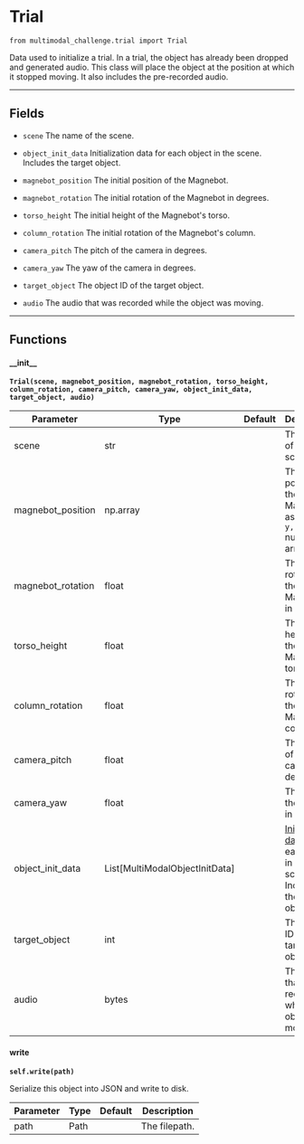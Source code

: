 # Trial

`from multimodal_challenge.trial import Trial`

Data used to initialize a trial. In a trial, the object has already been dropped and generated audio.
This class will place the object at the position at which it stopped moving.
It also includes the pre-recorded audio.

***

## Fields

- `scene` The name of the scene.

- `object_init_data` Initialization data for each object in the scene. Includes the target object.

- `magnebot_position` The initial position of the Magnebot.

- `magnebot_rotation` The initial rotation of the Magnebot in degrees.

- `torso_height` The initial height of the Magnebot's torso.

- `column_rotation` The initial rotation of the Magnebot's column.

- `camera_pitch` The pitch of the camera in degrees.

- `camera_yaw` The yaw of the camera in degrees.

- `target_object` The object ID of the target object.

- `audio` The audio that was recorded while the object was moving.

***

## Functions

#### \_\_init\_\_

**`Trial(scene, magnebot_position, magnebot_rotation, torso_height, column_rotation, camera_pitch, camera_yaw, object_init_data, target_object, audio)`**

| Parameter | Type | Default | Description |
| --- | --- | --- | --- |
| scene |  str |  | The name of the scene. |
| magnebot_position |  np.array |  | The initial position of the Magnebot as an `[x, y, z]` numpy array. |
| magnebot_rotation |  float |  | The initial rotation of the Magnebot in degrees. |
| torso_height |  float |  | The initial height of the Magnebot's torso. |
| column_rotation |  float |  | The initial rotation of the Magnebot's column. |
| camera_pitch |  float |  | The pitch of the camera in degrees. |
| camera_yaw |  float |  | The yaw of the camera in degrees. |
| object_init_data |  List[MultiModalObjectInitData] |  | [Initialization data](multimodal_object_init_data.md) for each object in the scene. Includes the target object. |
| target_object |  int |  | The object ID of the target object. |
| audio |  bytes |  | The audio that was recorded while the object was moving. |

#### write

**`self.write(path)`**

Serialize this object into JSON and write to disk.

| Parameter | Type | Default | Description |
| --- | --- | --- | --- |
| path |  Path |  | The filepath. |

